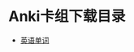 # Anki卡组下载目录
- [英语单词](https://github.com/xiaoCRQ/Anki/raw/refs/heads/main/Anki%E4%B8%AD%E8%81%8C%E6%A8%A1%E5%9D%97.apkg)
